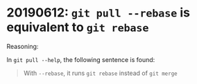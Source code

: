# 20190612: `git pull --rebase` is equivalent to `git rebase`

Reasoning: 

In `git pull --help`, the following sentence is found:

> With `--rebase`, it runs `git rebase` instead of `git merge`
